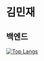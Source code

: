 # 김민재
## 백엔드 
[![Top Langs](https://github-readme-stats.vercel.app/api/top-langs/?username=minjae)](https://github.com/minjae/github-readme-stats)
